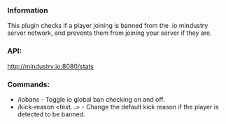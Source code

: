 ### Information

This plugin checks if a player joining is banned from the .io mindustry server network, and prevents them from joining your server if they are.

### API:
http://mindustry.io:8080/stats

### Commands:
* /iobans - Toggle io global ban checking on and off.
* /kick-reason <text...> - Change the default kick reason if the player is detected to be banned.
